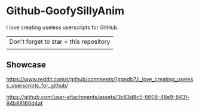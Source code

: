 # Github-GoofySillyAnim
I love creating useless userscripts for GitHub.

<table>
	<tr>
		<td>
			Don't forget to star ⭐ this repository
		</td>
	</tr>
</table>

## Showcase
https://www.reddit.com/r/github/comments/1gqndb7/i_love_creating_useless_userscripts_for_github/

https://github.com/user-attachments/assets/3b83d8c5-6608-48e9-843f-94b88160d4af
